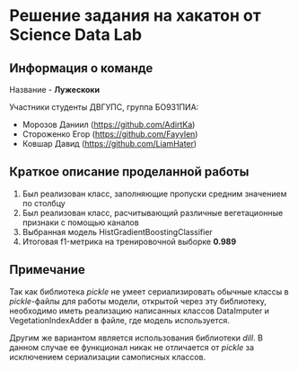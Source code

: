 # Решение задания на хакатон от Science Data Lab

## Информация о команде
Название - **Лужескоки**

Участники студенты ДВГУПС, группа БО931ПИА:
- Морозов Даниил (https://github.com/AdirtKa)
- Стороженко Егор (https://github.com/Fayylen)
- Ковшар Давид (https://github.com/LiamHater)

## Краткое описание проделанной работы

1. Был реализован класс, заполняющие пропуски средним значением по столбцу
2. Был реализован класс, расчитывающий различные вегетационные признаки с помощью каналов
3. Выбранная модель HistGradientBoostingClassifier
4. Итоговая f1-метрика на тренировочной выборке **0.989**

## Примечание

Так как библиотека *pickle* не умеет сериализировать обычные классы в *pickle*-файлы
для работы модели, открытой через эту библиотеку, необходимо иметь реализацию 
написанных классов DataImputer и VegetationIndexAdder в файле, где модель используется.

Другим же вариантом является использования библиотеки *dill*. В данном случае ее функционал
никак не отличается от *pickle* за исключением сериализации самописных классов.